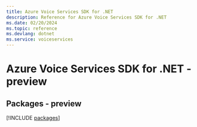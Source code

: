 ```yaml
---
title: Azure Voice Services SDK for .NET
description: Reference for Azure Voice Services SDK for .NET
ms.date: 02/20/2024
ms.topic: reference
ms.devlang: dotnet
ms.service: voiceservices
---
```

# Azure Voice Services SDK for .NET - preview
## Packages - preview
[!INCLUDE [packages](voice-services-index.md)]